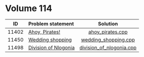 # Volume 114

|  ID   |    Problem statement     |           Solution           |
|:-----:|:-------------------------|:----------------------------:|
| 11402 | [Ahoy, Pirates!][]       | [ahoy_pirates.cpp][]         |
| 11450 | [Wedding shopping][]     | [wedding_shopping.cpp][]     |
| 11498 | [Division of Nlogonia][] | [division_of_nlogonia.cpp][] |

[Ahoy, Pirates!]:       http://uva.onlinejudge.org/index.php?option=com_onlinejudge&Itemid=8&category=26&page=show_problem&problem=2397
[Wedding shopping]:     http://uva.onlinejudge.org/index.php?option=com_onlinejudge&Itemid=8&category=26&page=show_problem&problem=2445
[Division of Nlogonia]: http://uva.onlinejudge.org/index.php?option=com_onlinejudge&Itemid=8&category=26&page=show_problem&problem=2493

[ahoy_pirates.cpp]:         ahoy_pirates.cpp
[wedding_shopping.cpp]:     wedding_shopping.cpp
[division_of_nlogonia.cpp]: division_of_nlogonia.cpp
